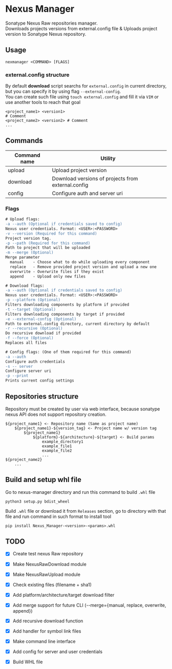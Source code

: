 # Nexus Manager
Sonatype Nexus Raw repositories manager.  
Downloads projects versions from external.config file & Uploads project version to Sonatype Nexus repository.
## Usage
```console
nexmanager <COMMAND> [FLAGS]
```
### external.config structure
By default **download** script searchs for `external.config` in current directory, but you can specify it by using flag `--external-config`.  
You can create such file using `touch external.config` and fill it via `VIM` or use another tools to reach that goal
```
<project_name1> <version1>
# Comment
<project_name2> <version2> # Comment
...
```
## Commands
| Command name | Utility                                            |
|--------------|----------------------------------------------------|
| upload       | Upload project version                             |
| download     | Download versions of projects from external.config |
| config       | Configure auth and server uri                      |
### Flags
```diff
# Upload flags:
-a --auth (Optional if credentials saved to config)
Nexus user credentials. Format: <USER>:<PASSWORD>
-v --version (Required for this command)
Project version tag.
-p --path (Required for this command)
Path to project that will be uploaded
-m --merge (Optional)
Merge parameter
  manual    - Choose what to do while uploading every component
  replace   - Remove provided project version and upload a new one
  overwrite - Overwrite files if they exist
  append    - Upload only new files

# Download flags:
-a --auth (Optional if credentials saved to config)
Nexus user credentials. Format: <USER>:<PASSWORD>
-p --platform (Optional)
Filters downloading components by platform if provided
-t --target (Optional)
Filters downloading components by target if provided
-e --external-config (Optional)
Path to external.config directory, current directory by default
-r --recursive (Optional)
Do recursive download if provided
-f --force (Optional)
Replaces all files

# Config flags: (One of them required for this command)
-a --auth
Configure auth credentials
-s -- server
Configure server uri
-p --print
Prints current config settings
```
## Repositories structure
Repository must be created by user via web interface, because sonatype nexus API does not support repository creation.
```console
${project_name1} <- Repository name (Same as project name)
	${project_name1}-${version_tag} <- Project name w/ version tag
		${project_name1}
			${platform}-${architecture}-${target} <- Build params
				example_directory1
				example_file1
				example_file2
				...
${project_name2}
	...
```
## Build and setup whl file
Go to nexus-manager directory and run this command to build `.whl` file
```console
python3 setup.py bdist_wheel
```
Build `.whl` file or download it from `Releases` section, go to directory with that file and run command in such format to install tool
```console
pip install Nexus_Manager-<version>-<params>.whl
```
## TODO
- [x] Create test nexus Raw repository
- [x] Make NexusRawDownload module
- [x] Make NexusRawUpload module
- [x] Check existing files (filename + sha1)
- [x] Add platform/architecture/target download filter
- [x] Add merge support for future CLI (--merge={manual, replace, overwrite, append})
- [x] Add recursive download function
- [x] Add handler for symbol link files
- [x] Make command line interface
- [x] Add config for server and user credentials
- [x] Build WHL file

